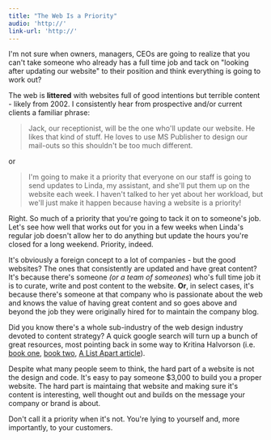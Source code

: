 ```yaml
---
title: "The Web Is a Priority"
audio: 'http://'
link-url: 'http://'
---
```

<p>I'm not sure when owners, managers, CEOs are going to realize that you can't take someone who already has a full time job and tack on "looking after updating our website" to their position and think everything is going to work out?</p>
<p>The web is <strong>littered</strong> with websites full of good intentions but terrible content - likely from 2002. I consistently hear from prospective and/or current clients a familiar phrase:</p>
<blockquote><p>Jack, our receptionist, will be the one who'll update our website. He likes that kind of stuff. He loves to use MS Publisher to design our mail-outs so this shouldn't be too much different.</p></blockquote>
<p>or</p>
<blockquote><p>I'm going to make it a priority that everyone on our staff is going to send updates to Linda, my assistant, and she'll put them up on the website each week. I haven't talked to her yet about her workload, but we'll just make it happen because having a website is a priority!</p></blockquote>
<p>Right. So much of a priority that you're going to tack it on to someone's job. Let's see how well that works out for you in a few weeks when Linda's regular job doesn't allow her to do anything but update the hours you're closed for a long weekend. Priority, indeed.</p>
<p>It's obviously a foreign concept to a lot of companies - but the good websites? The ones that consistently are updated and have great content? It's because there's someone <em>(or a team of someones</em>) who's full time job it is to curate, write and post content to the website. <strong>Or</strong>, in select cases, it's because there's someone at that company who is passionate about the web and knows the value of having great content and so goes above and beyond the job they were originally hired for to maintain the company blog.</p>
<p>Did you know there's a whole sub-industry of the web design industry devoted to content strategy? A quick google search will turn up a bunch of great resources, most pointing back in some way to Kritina Halvorson (i.e. <a href="http://www.abookapart.com/products/the-elements-of-content-strategy">book one</a>, <a href="http://www.contentstrategy.com/">book two</a>, <a href="http://www.alistapart.com/articles/thedisciplineofcontentstrategy/">A List Apart article</a>).</p>
<p>Despite what many people seem to think, the hard part of a website is not the design and code. It's easy to pay someone $3,000 to build you a proper website. The hard part is maintaing that website and making sure it's content is interesting, well thought out and builds on the message your company or brand is about.</p>
<p>Don't call it a priority when it's not. You're lying to yourself and, more importantly, to your customers.</p>
